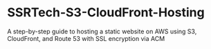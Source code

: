 # SSRTech-S3-CloudFront-Hosting
A step-by-step guide to hosting a static website on AWS using S3, CloudFront, and Route 53 with SSL encryption via ACM
